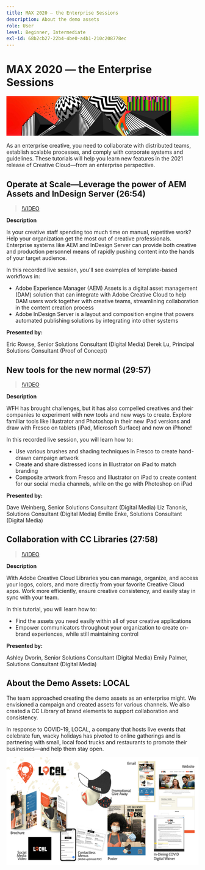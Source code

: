 ```yaml
---
title: MAX 2020 — the Enterprise Sessions
description: About the demo assets
role: User
level: Beginner, Intermediate
exl-id: 68b2cb27-22b4-4be0-a4b1-210c208778ec
---
```

# MAX 2020 — the Enterprise Sessions

![Max 2020 Hero Image](../assets/MAX2020.jpg)

As an enterprise creative, you need to collaborate with distributed teams, establish scalable processes, and comply with corporate systems and guidelines. These tutorials will help you learn new features in the 2021 release of Creative Cloud—from an enterprise perspective. 

## Operate at Scale—Leverage the power of AEM Assets and InDesign Server (26:54)

>[!VIDEO](https://video.tv.adobe.com/v/327112?hidetitle=true)

**Description**

Is your creative staff spending too much time on manual, repetitive work? Help your organization get the most out of creative professionals. Enterprise systems like AEM and InDesign Server can provide both creative and production personnel means of rapidly pushing content into the hands of your target audience.

In this recorded live session, you'll see examples of template-based workflows in:  
* Adobe Experience Manager (AEM) Assets is a digital asset management (DAM) solution that can integrate with Adobe Creative Cloud to help DAM users work together with creative teams, streamlining collaboration in the content creation process
* Adobe InDesign Server is a layout and composition engine that powers automated publishing solutions by integrating into other systems

**Presented by:**

Eric Rowse, Senior Solutions Consultant (Digital Media)
Derek Lu, Principal Solutions Consultant (Proof of Concept)

## New tools for the new normal (29:57)

>[!VIDEO](https://video.tv.adobe.com/v/328232?hidetitle=true)

**Description**

WFH has brought challenges, but it has also compelled creatives and their companies to experiment with new tools and new ways to create. Explore familiar tools like Illustrator and Photoshop in their new iPad versions and draw with Fresco on tablets (iPad, Microsoft Surface) and now on iPhone!

In this recorded live session, you will learn how to:
* Use various brushes and shading techniques in Fresco to create hand-drawn campaign artwork
* Create and share distressed icons in Illustrator on iPad to match branding
* Composite artwork from Fresco and Illustrator on iPad to create content for our social media channels, while on the go with Photoshop on iPad
     
**Presented by:**

Dave Weinberg, Senior Solutions Consultant (Digital Media)
Liz Tanonis, Solutions Consultant (Digital Media)
Emilie Enke, Solutions Consultant (Digital Media)

## Collaboration with CC Libraries (27:58)

>[!VIDEO](https://video.tv.adobe.com/v/328199?hidetitle=true)

**Description**

With Adobe Creative Cloud Libraries you can manage, organize, and access your logos, colors, and more directly from your favorite Creative Cloud apps. Work more efficiently, ensure creative consistency, and easily stay in sync with your team. 

In this tutorial, you will learn how to:
* Find the assets you need easily within all of your creative applications
* Empower communicators throughout your organization to create on-brand experiences, while still maintaining control
     
**Presented by:**

Ashley Dvorin, Senior Solutions Consultant (Digital Media)
Emily Palmer, Solutions Consultant (Digital Media)

## About the Demo Assets: LOCAL

The team approached creating the demo assets as an enterprise might. We envisioned a campaign and created assets for various channels. We also created a CC Library of brand elements to support collaboration and consistency. 

In response to COVID-19, LOCAL, a company that hosts live events that celebrate fun, wacky holidays has pivoted to online gatherings and is partnering with small, local food trucks and restaurants to promote their businesses—and help them stay open.

![LOCAL Demo Assets](../assets/demo_local_assets-WIP-v1.jpg)
